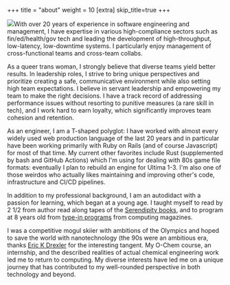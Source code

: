 +++
title = "about"
weight = 10
[extra]
skip_title=true
+++

<img src="{{resize_image(path='/assets/images/me.jpg', width=200, height=200) }}"/>With over 20 years of experience in software engineering and management, I have expertise in various high-compliance sectors such as fin/ed/health/gov tech and leading the development of high-throughput, low-latency, low-downtime systems. I particularly enjoy management of cross-functional teams and cross-team collabs.

As a queer trans woman, I strongly believe that diverse teams yield better results. In leadership roles, I strive to bring unique perspectives and prioritize creating a safe, communicative environment while also setting high team expectations. I believe in servant leadership and empowering my team to make the right decisions. I have a track record of addressing performance issues without resorting to punitive measures (a rare skill in tech), and I work hard to earn loyalty, which significantly improves team cohesion and retention.

As an engineer, I am a T-shaped polyglot: I have worked with almost every widely used web production language of the last 20 years and in particular have been working primarily with Ruby on Rails (and of course Javascript) for most of that time. My current other favorites include Rust (supplemented by bash and GitHub Actions) which I'm using for dealing with 80s game file formats: eventually I plan to rebuild an engine for Ultima 1-3. I'm also one of those weirdos who actually likes maintaining and improving other's code, infrastructure and CI/CD pipelines.

In addition to my professional background, I am an autodidact with a passion for learning, which began at a young age. I taught myself to read by 2 1/2 from author read along tapes of the [Serendipity books](https://en.wikipedia.org/wiki/Serendipity_(book_series)), and to program at 8 years old from [type-in programs](https://en.wikipedia.org/wiki/Type-in_program) from computing magazines.

I was a competitive mogul skiier with ambitions of the Olympics and hoped to save the world with nanotechnology (the 90s were an ambitious era, thanks [Eric K Drexler](https://en.wikipedia.org/wiki/Engines_of_Creation) for the interesting tangent. My O-Chem course, an internship, and the described realities of actual chemical engineering work led me to return to computing. My diverse interests have led me on a unique journey that has contributed to my well-rounded perspective in both technology and beyond.

